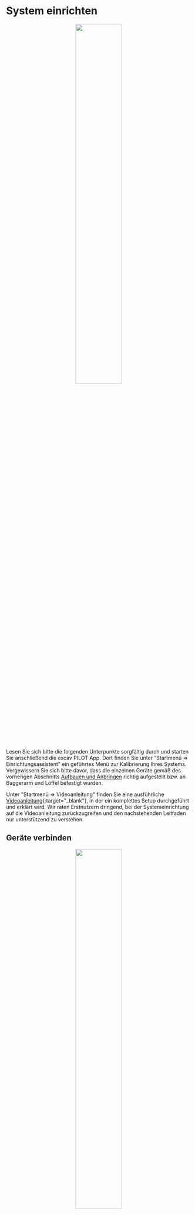 # System einrichten
<!-- ![Startbildschirm](assistant_start.png) -->
<p align="center" width="100%">
  <img width="50%" src="/erste_schritte/assistant_start.png"/>
</p>

Lesen Sie sich bitte die folgenden Unterpunkte sorgfältig durch und starten Sie anschließend die excav PILOT App. Dort finden Sie unter “Startmenü => Einrichtungsassistent" ein geführtes Menü zur Kalibrierung Ihres Systems. Vergewissern Sie sich bitte davor, dass die einzelnen Geräte gemäß des vorherigen Abschnitts [Aufbauen und Anbringen](https://docs.excav.de/erste_schritte/aufbauen/) richtig aufgestellt bzw. an Baggerarm und Löffel befestigt wurden. 

Unter "Startmenü => Videoanleitung" finden Sie eine ausführliche [Videoanleitung](https://www.youtube.com/watch?v=dZmhDPmHHl0){:target="_blank"}, in der ein komplettes Setup durchgeführt und erklärt wird. Wir raten Erstnutzern dringend, bei der Systemeinrichtung auf die Videoanleitung zurückzugreifen und den nachstehenden Leitfaden nur unterstützend zu verstehen.

## Geräte verbinden
<!-- ![Verbundene Geräte](assistant_con_devices.png) -->
<p align="center" width="100%">
  <img width="50%" src="/erste_schritte/assistant_con_devices.png"/>
</p>


Bevor Sie mit der Konfiguration des Systems starten können, müssen Basisstation, Anzeige und der Sensor verbunden sein. Sollte die Verbindung eines oder mehrerer Geräte fehlschlagen, prüfen Sie bitte zuerst den Akkustand und ob die entsprechenden Geräte eingeschaltet sind. Versuchen Sie bei dennoch anhaltenden Verbindungsproblemen die Geräte näher zusammenzubringen.

## Arbeitsplatz anlegen/laden
<p align="center" width="100%">
  <img width="50%" src="/erste_schritte/AnlegenLaden_Arbeitsplatz.png"/>
</p>

Um einen neuen Arbeitsplatz anzulegen, wählen Sie "Neuer Arbeitsplatz". Sie können hier auch einen bereits angelegten Arbeitsplatz laden. Das Laden eines Arbeitsplatzes wird unter [App/Funktionen/Arbeitsplatz](https://docs.excav.de/app/funktionen/uebersicht/).

## Baumaschine wählen
<p align="center" width="100%">
  <img width="50%" src="/erste_schritte/assistant_select_machine.png"/>
</p>

Wählen Sie hier die Baumaschine aus, an der Sie den PILOT anbringen wollen. Der Einrichtungsprozess läuft für jede Maschine gleich ab. Einzig der Messstab wird direkt geladen und bedarf keiner weiteren Kalibrierung. 

## Schaufel vermessen
<!-- ![Schaufel vermessen](assistant_cal_shovel.png) -->
<p align="center" width="100%">
  <img width="50%" src="/erste_schritte/assistant_cal_shovel.png"/>
</p>

Die nachstehenden Schritte müssen sorgfältig ausgeführt werden, da ansonsten Messfehler entstehen, die sich in der späteren Arbeit fortsetzen. Bitte messen Sie bis auf eine Nachkommastelle genau.

Bestimmen Sie zuerst die Breite der Schaufelschneide und tragen Sie den Wert in der App ein.

Danach bestimmen Sie den seitlichen Versatz (Einrückung) des Sensors. Dies ist die Distanz von der Sensormitte bis zur von der Fahrerkabine gesehen rechten Außenseite der Schaufel. Tragen Sie den ermittelten Wert in die App ein.
!!! info "Abgenutzte Schaufelschneide" 
    Bei manchen Schaufeln sind die Seitenwände leicht angeschrägt oder die Schneide steht etwas über. Messen Sie in diesem Fall die geschätzte Distanz bis zum äußersten Punkt der Schaufelschneide.   

Wie Sie die Höhe der Schaufel mithilfe des Kalibriertools ablesen wird Ihnen im nächsten Kapitel erklärt.

## Kalibriertool anbringen
<p align="center" width="100%">
  <img width="75%" src="/erste_schritte/Kalibriertool_Laengenmessung.png"/>
  <img width="75%" src="/erste_schritte/Kalibriertool_Anbringen.png"/>
</p>

Gehen Sie bei der Anbringen des Kalibriertools an der Schaufel wie folgt vor: 

* Positionieren Sie die Schaufel mit der Schneide auf einem ebenen und stabilen Untergrund. Die Schneide darf nicht einsinken.
* Bringen Sie anschließend das Kalibriertool an der Schaufelseite an, sodass der blaue Punkt auf dem Sensor in der Mitte des kleinen Rohres erscheint.
* Befestigen Sie den Meterstab so in der Halterung am Ende des Kalibriertools, dass dieser am Ort der Schaufelschneide den Boden berührt. Der Meterstab kann durch leichtes Drücken in das Kalibriertool fixiert werden.
* Lesen Sie anschließend die Höhe ab. Sie ist der Abstand zwischen Schaufelschneide und Markierung (Kerbe) am Kalibriertool.

Lassen Sie das Kalibriertool mit Meterstab für den nachfolgenden Schritt an der Schaufel befestigt.

## Schaufel justieren
<p align = "center" width="100%">
  <img width="38%" src="/erste_schritte/assistant_shovel_perpendicular.png"/>
  <img width="52.01%" src="/erste_schritte/Kalibriertool_Ausrichtung.png"/>
</p>

Heben Sie die Schaufel als nächstes leicht an und neigen Sie diese, bis die Spitze des Meterstabs exakt mit der Schneide übereinstimmt. Das Kalibriertool mit fixiertem Meterstab dient Ihnen dabei als Hilfe, das Lot zu finden. Holen Sie sich hierzu ggf. eine zweite Person zu Hilfe, die die Position von der Seite überprüft. Ist die angegebene Position eingenommen, dann bestätigen Sie dies in der App mit “Weiter”. 

## Schaufelecke wählen
<!-- ![Schaufelecke wählen](assistant_select_corner.png) -->
<p align = "center" width="100%">
  <img width="50%" src="/erste_schritte/assistant_select_corner.png"/>
</p>

Als nächstes können Sie die gewünschte Schaufelecke auswählen. Von dieser wird die Höhendifferenz zur Planierfläche berechnet. Des Weiteren wird sie zur Erfassung von Punkten auf der Baustelle herangezogen. 
Den genauesten Messwert erhalten Sie an der am nächsten zum Sensor befindlichen Ecke. Bei stark abgenutzten Ecken der Schneide empfiehlt sich die mittlere Position zum Antasten von Punkten, bei denen primär die Höhe relevant ist.

## Referenzpunkt setzen
<!-- ![Referenzpunkt setzen](assistant_set_ref.png) -->
<p align = "center" width="100%">
  <img width="49%" src="/erste_schritte/assistant_set_ref.png"/>
  <img width="49%" src="/erste_schritte/assistant_set_ref2.png"/>
</p>

Der Referenzpunkt dient als Nullpunkt, von dem aus alle weiteren Maße errechnet werden. Hierfür bietet sich eine Stelle auf der Baustelle an, die über den gesamten Bauverlauf verfügbar bleibt, jederzeit gut zu erreichen ist und freie Sicht auf den Himmel bietet.
Zur Erfassung des Referenzpunkts müssen Sie die ausgewählte Schaufelecke an die entsprechende Stelle bewegen, auf “Referenzpunkt setzen” klicken und dann 3 Sekunden warten, bis der Referenzpunkt vermessen ist.


